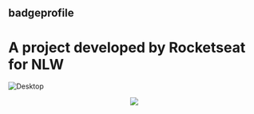 ## badgeprofile
 # A project developed by Rocketseat for NLW
 ![Desktop](https://user-images.githubusercontent.com/85904398/140175277-3e440d81-0f8c-4dde-a1ff-9af49c088d1f.png)
 <div align="center">
   <img src="https://user-images.githubusercontent.com/85904398/140175291-4fe660aa-29f7-416e-aaed-73d845f3415b.png">
</div>

  
